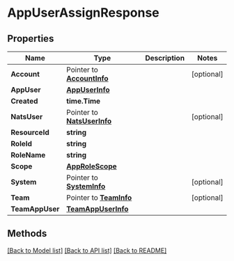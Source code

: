 # AppUserAssignResponse

## Properties

Name | Type | Description | Notes
------------ | ------------- | ------------- | -------------
**Account** | Pointer to [**AccountInfo**](AccountInfo.md) |  | [optional] 
**AppUser** | [**AppUserInfo**](AppUserInfo.md) |  | 
**Created** | **time.Time** |  | 
**NatsUser** | Pointer to [**NatsUserInfo**](NatsUserInfo.md) |  | [optional] 
**ResourceId** | **string** |  | 
**RoleId** | **string** |  | 
**RoleName** | **string** |  | 
**Scope** | [**AppRoleScope**](AppRoleScope.md) |  | 
**System** | Pointer to [**SystemInfo**](SystemInfo.md) |  | [optional] 
**Team** | Pointer to [**TeamInfo**](TeamInfo.md) |  | [optional] 
**TeamAppUser** | [**TeamAppUserInfo**](TeamAppUserInfo.md) |  | 

## Methods


[[Back to Model list]](../README.md#documentation-for-models) [[Back to API list]](../README.md#documentation-for-api-endpoints) [[Back to README]](../README.md)


